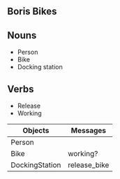 ## Boris Bikes

## Nouns
- Person
- Bike
- Docking station

## Verbs
- Release
- Working

| Objects | Messages |
| ------- | -------- |
| Person | |
| Bike | working? |
| DockingStation | release_bike |
